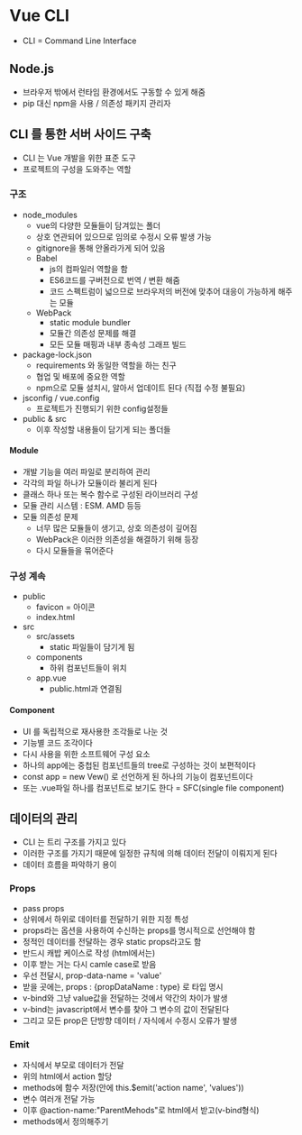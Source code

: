 # Vue CLI
- CLI = Command Line Interface
## Node.js
- 브라우저 밖에서 런타임 환경에서도 구동할 수 있게 해줌
- pip 대신 npm을 사용 / 의존성 패키지 관리자
## CLI 를 통한 서버 사이드 구축
- CLI 는 Vue 개발을 위한 표준 도구
- 프로젝트의 구성을 도와주는 역할
### 구조
- node_modules 
  - vue의 다양한 모듈들이 담겨있는 폴더
  - 상호 연관되어 있으므로 임의로 수정시 오류 발생 가능
  - gitignore을 통해 안올라가게 되어 있음
  - Babel
    - js의 컴파일러 역할을 함
    - ES6코드를 구버전으로 번역 / 변환 해줌
    - 코드 스펙트럼이 넓으므로 브라우저의 버전에 맞추어 대응이 가능하게 해주는 모듈
  - WebPack
    - static module bundler
    - 모듈간 의존성 문제를 해결
    - 모든 모듈 매핑과 내부 종속성 그래프 빌드
- package-lock.json
  - requirements 와 동일한 역할을 하는 친구
  - 협업 및 배포에 중요한 역할
  - npm으로 모듈 설치시, 알아서 업데이트 된다 (직접 수정 불필요)
- jsconfig / vue.config
  - 프로젝트가 진행되기 위한 config설정들
- public & src
  - 이후 작성할 내용들이 담기게 되는 폴더들

#### Module
- 개발 기능을 여러 파일로 분리하여 관리
- 각각의 파일 하나가 모듈이라 불리게 된다
- 클래스 하나 또는 복수 함수로 구성된 라이브러리 구성
- 모듈 관리 시스템 : ESM. AMD 등등
- 모듈 의존성 문제
  - 너무 많은 모듈들이 생기고, 상호 의존성이 깊어짐
  - WebPack은 이러한 의존성을 해결하기 위해 등장
  - 다시 모듈들을 묶어준다

### 구성 계속
- public
  - favicon = 아이콘
  - index.html
- src
  - src/assets 
    - static 파일들이 담기게 됨
  - components
    - 하위 컴포넌트들이 위치
  - app.vue
    - public.html과 연결됨
#### Component
- UI 를 독립적으로 재사용한 조각들로 나눈 것
- 기능별 코드 조각이다
- 다시 사용을 위한 소프트웨어 구성 요소
- 하나의 app에는 중첩된 컴포넌트들의 tree로 구성하는 것이 보편적이다
- const app = new Vew() 로 선언하게 된 하나의 기능이 컴포넌트이다
- 또는 .vue파일 하나를 컴포넌트로 보기도 한다 = SFC(single file component)


## 데이터의 관리
- CLI 는 트리 구조를 가지고 있다
- 이러한 구조를 가지기 때문에 일정한 규칙에 의해 데이터 전달이 이뤄지게 된다
- 데이터 흐름을 파악하기 용이
### Props
- pass props
- 상위에서 하위로 데이터를 전달하기 위한 지정 특성
- props라는 옵션을 사용하여 수신하는 props를 명시적으로 선언해야 함
- 정적인 데이터를 전달하는 경우  static props라고도 함
- 반드시 캐밥 케이스로 작성 (html에서는)
- 이후 받는 거는 다시 camle case로 받음
- 우선 전달시, prop-data-name = 'value'
- 받을 곳에는, props : {propDataName : type} 로 타입 명시
- v-bind와 그냥 value값을 전달하는 것에서 약간의 차이가 발생
- v-bind는 javascript에서 변수를 찾아 그 변수의 값이 전달된다
- 그리고 모든 prop은 단방향 데이터 / 자식에서 수정시 오류가 발생

### Emit
- 자식에서 부모로 데이터가 전달
- 위의 html에서 action 할당
- methods에 함수 저장(안에 this.$emit('action name', 'values'))
- 변수 여러개 전달 가능
- 이후 @action-name:"ParentMehods"로 html에서 받고(v-bind형식)
- methods에서 정의해주기
